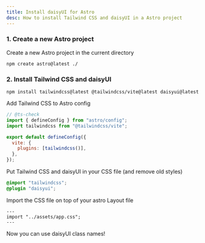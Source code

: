 ```yaml
---
title: Install daisyUI for Astro
desc: How to install Tailwind CSS and daisyUI in a Astro project
---
```


<script>
  import Translate from "$components/Translate.svelte"
</script>

### 1. Create a new Astro project

Create a new Astro project in the current directory

```sh:Terminal
npm create astro@latest ./
```

### 2. Install Tailwind CSS and daisyUI

```sh:Terminal
npm install tailwindcss@latest @tailwindcss/vite@latest daisyui@latest
```

Add Tailwind CSS to Astro config

```js:astro.config.mjs
// @ts-check
import { defineConfig } from "astro/config";
import tailwindcss from "@tailwindcss/vite";

export default defineConfig({
  vite: {
    plugins: [tailwindcss()],
  },
});
```

Put Tailwind CSS and daisyUI in your CSS file (and remove old styles)
  
```postcss:src/assets/app.css
@import "tailwindcss";
@plugin "daisyui";
```

Import the CSS file on top of your astro Layout file
```js:src/layouts/Layout.astro
---
import "../assets/app.css";
---
```

Now you can use daisyUI class names!

